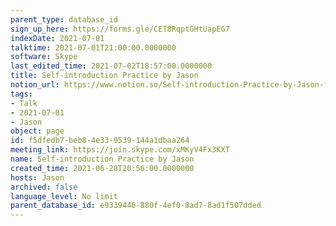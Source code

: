 ```yaml
---
parent_type: database_id
sign_up_here: https://forms.gle/CET8RqptGHtUapEG7
indexDate: 2021-07-01
talktime: 2021-07-01T21:00:00.0000000
software: Skype
last_edited_time: 2021-07-02T18:57:00.0000000
title: Self-introduction Practice by Jason
notion_url: https://www.notion.so/Self-introduction-Practice-by-Jason-f5dfedb7beb84e339539144a1dbaa264
tags:
- Talk
- 2021-07-01
- Jason
object: page
id: f5dfedb7-beb8-4e33-9539-144a1dbaa264
meeting_link: https://join.skype.com/xMKyV4Fx3KXT
name: Self-introduction Practice by Jason
created_time: 2021-06-28T20:56:00.0000000
hosts: Jason
archived: false
language_level: No limit
parent_database_id: e9339446-880f-4ef0-8ad7-8ad1f507dded
---
```







